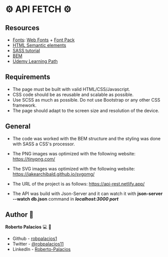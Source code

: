 # :gear: API FETCH :gear:

## Resources
* [Fonts](https://css-tricks.com/snippets/css/using-font-face/): [Web Fonts](https://drive.google.com/file/d/1xfE30WF5E-1YuJJ9owwn6E9PIXadzYSv/view?usp=sharing) + [Font Pack](https://fonts.google.com/specimen/Roboto?preview.text_type=custom)
* [HTML Semantic elements](https://www.w3schools.com/html/html5_semantic_elements.asp)
* [SASS tutorial](https://www.w3schools.com/sass/)
* [BEM](http://getbem.com/introduction/)
* [Udemy Learning Path](https://koombea.udemy.com/learning-paths/956006?utm_medium=email&utm_campaign=email&utm_source=sendgrid.com)


## Requirements
- The page must be built with valid HTML/CSS/Javascript.
- CSS code should be as reusable and scalable as possible.
- Use SCSS as much as possible. Do not use Bootstrap or any other CSS framework.
- The page should adapt to the screen size and resolution of the device.

## General 
- The code was worked with the BEM structure and the styling was done with SASS a CSS's processor.

- The PNG images was optimized with the following website: https://tinypng.com/

- The SVG images was optimized with the following website: https://jakearchibald.github.io/svgomg/

- The URL of the project is as follows: https://api-rest.netlify.app/

- The API was build with Json-Server and it can watch it with **json-server --watch db.json** command in ***localhost:3000 port***


## Author :book:

**Roberto Palacios** :computer: :man: 

- Github - [robpalacios1](https://github.com/robpalacios1)
- Twitter - [@robpalacios11](https://twitter.com/robpalacios11)
- LinkedIn - [Roberto-Palacios](https://www.linkedin.com/in/robpalacios1/)
